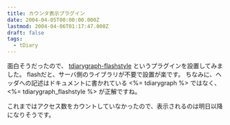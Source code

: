 ```yaml
---
title: カウンタ表示プラグイン
date: 2004-04-05T00:00:00.000Z
lastmod: 2004-04-06T01:17:47.000Z
draft: false
tags:
  - tDiary
---
```


面白そうだったので、 [tdiarygraph-flashstyle](http://phonondrive.com/trd/hiki.rb?%28tdiarygraph-flashstyle.rb%29tdiarygraph-flashstyle) というプラグインを設置してみました。 flashだと、サーバ側のライブラリが不要で設置が楽です。 ちなみに、ヘッダへの記述はドキュメントに書かれている <%= tdiarygraph %> ではなく、 <%= tdiarygraph\_flashstyle %> が正解ですね。

これまではアクセス数をカウントしていなかったので、表示されるのは明日以降になりそうです。
